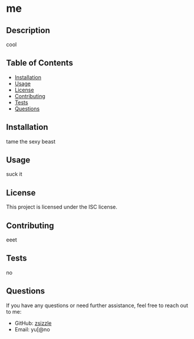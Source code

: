 
# me

## Description
cool

## Table of Contents
- [Installation](#installation)
- [Usage](#usage)
- [License](#license)
- [Contributing](#contributing)
- [Tests](#tests)
- [Questions](#questions)

## Installation
tame the sexy beast

## Usage
suck it

## License
This project is licensed under the ISC license.

## Contributing
eeet

## Tests
no

## Questions
If you have any questions or need further assistance, feel free to reach out to me:
- GitHub: [zsizzle](https://github.com/zsizzle)
- Email: yu[@no
